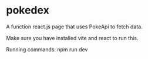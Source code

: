 # pokedex
A function react.js page that uses PokeApi to fetch data.

Make sure you have installed vite and react to run this.

Running commands: npm run dev
